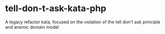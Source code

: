 # tell-don-t-ask-kata-php
A legacy refactor kata, focused on the violation of the tell don't ask principle and anemic domain model
